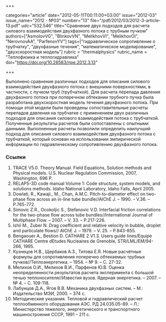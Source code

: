 +++

categories="article"
date="2012-05-11T00:11:00+03:00"
issue="2012-03"
issue_name="2012 - №03"
number="13"
file="/pdf/2012/03/2012-3-article-13.pdf"
udc="532.546"
title="Сравнение двух подходов для расчета силового взаимодействия двухфазного потока с трубным пучком"
authors=["AsmolovVG", "BlinkovVN", "MelikhovVI", "MelikhovOI", "NerovnovAA", "ParfenovYV"]
tags=["гидравлическое сопротивление о трубчатку", "двухфазные течения", "математическое моделирование", "двухскоростная модель"]
rubric = "thermalphysics"
rubric_name = "Теплофизика и теплогидравлика"
doi="https://doi.org/10.26583/npe.2012.3.13"

+++

Выполнено сравнение различных подходов для описания силового взаимодействия двухфазного потока с внешними поверхностями, в частности, с пучком труб (трубчаткой). Для расчета перепада давления двухфазного потока при поперечном обтекании трубного пучка была разработана двухскоростная модель течения двухфазного потока. При помощи этой модели были проведены сопоставительные расчеты перепадов давления на трубчатке с применением двух различных подходов для описания силового взаимодействия потока с трубчаткой. Полученные результаты расчетов были сопоставлены с опытными данными. Выполненные расчеты позволили определить наилучший подход для описания силового взаимодействия двухфазного потока с трубчаткой, который основан на использовании эмпирической информации по гидравлическому сопротивлению двухфазного потока.

### Ссылки

1. TRACE V5.0. Theory Manual. Field Equations, Solution methods and Physical models. U.S. Nuclear Regulation Commission, 2007, Washington, 696 P.
2. RELAP5-3D code manual Volume 1: Code structure, system models, and solutions methods. Idaho National Laboratory, Idaho Falls, April 2005.
3. Dowlati, R., Kawaji., M., Chan, A.M.C. Pitch-to-diameter effect on two-phase flow across an in-line tube bundle//AIChE J. – 1990. – V.36. – P.765-772.
4. Simovic Z.R., Ocokoljic S., Stefanovic V.D. Interfacial friction correlations for the two-phase flow across tube bundles//International Journal of Multiphase Flow. – 2007. – V. 33. – P.217-226.
5. Ishii M., Zuber N. Drag coefficient and relative velocity in bubble, droplet and particulate flows// AIChE J. – 1979. – V. 25. – P.843-855.
6. Bengaouer A., Bestion D. CATHARE 2 V1.3. Users guide lines/Equipe CATHARE Centre dEtudes Nucleaires de Grenoble, STR/LML/EM/94-266, 1995.
7. Кузнецов Н.В., Щербаков А.З., Титова Е.Я. Новые расчётные формулы для сопротивления поперечно обтекаемых трубных пучков//Теплоэнергетика. – 1954. – № 9. – С. 27-32.
8. Мелихов О.И., Мелихов В.И., Парфенов Ю.В. Оценка неопределенности результатов расчета эксперимента с большой течью теплоносителя//Известия вузов. Ядерная энергетика. – 2007. – № 4. – С. 109-118.
9. Лабунцов Д.А., Ягов В.В. Механика двухфазных систем. – М.: Издательство МЭИ, 2000. – 374 с.
10. Методические указания. Тепловой и гидравлический расчет теплообменного оборудования АЭС. РД 24.035.05-89. – Л.: Министерство тяжелого, энергетического и транспортного машиностроения СССР, 1991 – 211 с.